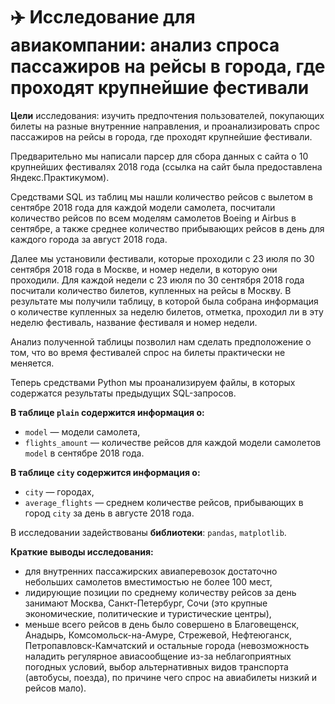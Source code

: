 # ✈️ Исследование для авиакомпании: анализ спроса пассажиров на рейсы в города, где проходят крупнейшие фестивали

**Цели** исследования: изучить предпочтения пользователей, покупающих билеты на разные внутренние направления, и проанализировать спрос пассажиров на рейсы в города, где проходят крупнейшие фестивали.

Предварительно мы написали парсер для сбора данных с сайта о 10 крупнейших фестивалях 2018 года (ссылка на сайт была предоставлена Яндекс.Практикумом).

Средствами SQL из таблиц мы нашли количество рейсов с вылетом в сентябре 2018 года для каждой модели самолета, посчитали количество рейсов по всем моделям самолетов Boeing и Airbus в сентябре, а также среднее количество прибывающих рейсов в день для каждого города за август 2018 года. 

Далее мы установили фестивали, которые проходили с 23 июля по 30 сентября 2018 года в Москве, и номер недели, в которую они проходили. Для каждой недели с 23 июля по 30 сентября 2018 года посчитали количество билетов, купленных на рейсы в Москву. В результате мы получили таблицу, в которой была собрана информация о количестве купленных за неделю билетов, отметка, проходил ли в эту неделю фестиваль, название фестиваля и номер недели.

Анализ полученной таблицы позволил нам сделать предположение о том, что во время фестивалей спрос на билеты практически не меняется.

Теперь средствами Python мы проанализируем файлы, в которых содержатся результаты предыдущих SQL-запросов.

**В таблице `plain` содержится информация о:**
- `model` — модели самолета,
- `flights_amount` — количестве рейсов для каждой модели самолетов `model` в сентябре 2018 года.

**В таблице `city` содержится информация о:**
- `city` — городах,
- `average_flights` — среднем количестве рейсов, прибывающих в город `city` за день в августе 2018 года.

В исследовании задействованы **библиотеки**: `pandas`, `matplotlib`.

**Краткие выводы исследования:**
- для внутренних пассажирских авиаперевозок достаточно небольших самолетов вместимостью не более 100 мест,
- лидирующие позиции по среднему количеству рейсов за день занимают Москва, Санкт-Петербург, Сочи (это крупные экономические, политические и туристические центры),
- меньше всего рейсов в день было совершено в Благовещенск, Анадырь, Комсомольск-на-Амуре, Стрежевой, Нефтеюганск, Петропавловск-Камчатский и остальные города (невозможность наладить регулярное авиасообщение из-за неблагоприятных погодных условий, выбор альтернативных видов транспорта (автобусы, поезда), по причине чего спрос на авиабилеты низкий и рейсов мало).
